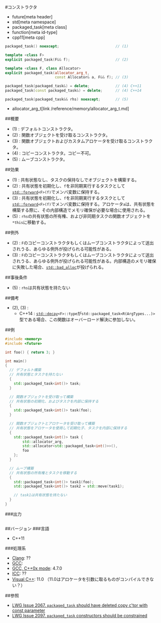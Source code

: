 #コンストラクタ
* future[meta header]
* std[meta namespace]
* packaged_task[meta class]
* function[meta id-type]
* cpp11[meta cpp]

```cpp
packaged_task() noexcept;                          // (1)

template <class F>
explicit packaged_task(F&& f);                     // (2)

template <class F, class Allocator>
explicit packaged_task(allocator_arg_t,
                       const Allocator& a, F&& f); // (3)

packaged_task(packaged_task&) = delete;            // (4) C++11
packaged_task(const packaged_task&) = delete;      // (4) C++14

packaged_task(packaged_task&& rhs) noexcept;       // (5)
```
* allocator_arg_t[link /reference/memory/allocator_arg_t.md]

##概要

- (1) : デフォルトコンストラクタ。
- (2) : 関数オブジェクトを受け取るコンストラクタ。
- (3) : 関数オブジェクトおよびカスタムアロケータを受け取るコンストラクタ。
- (4) : コピーコンストラクタ。コピー不可。
- (5) : ムーブコンストラクタ。


##効果
- (1) : 共有状態なし、タスクの保持なしでオブジェクトを構築する。
- (2) : 共有状態を初期化し、`f`を非同期実行するタスクとして[`std::forward`](/reference/utility/forward.md)`<F>(f)`でメンバ変数に保持する。
- (3) : 共有状態を初期化し、`f`を非同期実行するタスクとして[`std::forward`](/reference/utility/forward.md)`<F>(f)`でメンバ変数に保持する。アロケータ`a`は、共有状態を構築する際に、その内部構造でメモリ確保が必要な場合に使用される。
- (5) : `rhs`の共有状態の所有権、および非同期タスクの関数オブジェクトを`*this`に移動する。


##例外
- (2) : `F`のコピーコンストラクタもしくはムーブコンストラクタによって送出されうる、あらゆる例外が投げられる可能性がある。
- (3) : `F`のコピーコンストラクタもしくはムーブコンストラクタによって送出されうる、あらゆる例外が投げられる可能性がある。内部構造のメモリ確保に失敗した場合、[`std::bad_alloc`](/reference/new/bad_alloc.md)が投げられる。


##事後条件
- (5) : `rhs`は共有状態を持たない


##備考
- (2), (3) :
    - C++14 : [`std::decay`](/reference/type_traits/decay.md)`<F>::type`が`std::packaged_task<R(ArgTypes...)>`型である場合、この関数はオーバーロード解決に参加しない。


##例
```cpp
#include <memory>
#include <future>

int foo() { return 3; }

int main()
{
  // デフォルト構築
  // 共有状態とタスクを持たない
  {
    std::packaged_task<int()> task;
  }

  // 関数オブジェクトを受け取って構築
  // 共有状態の初期化、およびタスクを内部に保持する
  {
    std::packaged_task<int()> task(foo);
  }

  // 関数オブジェクトとアロケータを受け取って構築
  // 共有状態をアロケータを使用して初期化子、タスクを内部に保持する
  {
    std::packaged_task<int()> task {
        std::allocator_arg,
        std::allocator<std::packaged_task<int()>>(),
        foo
    };
  }

  // ムーブ構築
  // 共有状態の所有権とタスクを移動する
  {
    std::packaged_task<int()> task1(foo);
    std::packaged_task<int()> task2 = std::move(task1);

    // task1は共有状態を持たない
  }
}
```

###出力
```
```

##バージョン
###言語
- C++11

###処理系
- [Clang](/implementation.md#clang): ??
- [GCC](/implementation.md#gcc): 
- [GCC, C++0x mode](/implementation.md#gcc): 4.7.0
- [ICC](/implementation.md#icc): ??
- [Visual C++](/implementation.md#visual_cpp): 11.0 （11.0はアロケータを引数に取るものがコンパイルできない？）


##参照
- [LWG Issue 2067. `packaged_task` should have deleted copy c'tor with const parameter](http://www.open-std.org/jtc1/sc22/wg21/docs/lwg-defects.html#2067)
- [LWG Issue 2097. `packaged_task` constructors should be constrained](http://www.open-std.org/jtc1/sc22/wg21/docs/lwg-defects.html#2097)

